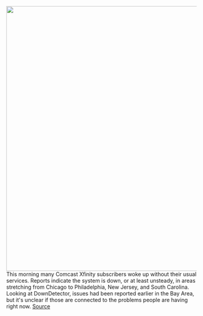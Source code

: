 <img src='https://cdn.vox-cdn.com/thumbor/r8b2q1QLMfhISPStkzz8sSMQlD0=/0x0:6036x4024/1200x800/filters:focal(1403x1092:2367x2056)/cdn.vox-cdn.com/uploads/chorus_image/image/70116290/1232480552.0.jpg' width='700px' /><br/>
This morning many Comcast Xfinity subscribers woke up without their usual services. Reports indicate the system is down, or at least unsteady, in areas stretching from Chicago to Philadelphia, New Jersey, and South Carolina. Looking at DownDetector, issues had been reported earlier in the Bay Area, but it's unclear if those are connected to the problems people are having right now.
<a href='https://www.theverge.com/2021/11/9/22771979/comcast-down-outage-internet-cable-tv-phone-xfinity'> Source <a/>
